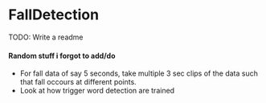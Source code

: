 # FallDetection

TODO: Write a readme

#### Random stuff i forgot to add/do
- For fall data of say 5 seconds, take multiple 3 sec clips of the data such that fall occours at different points.
- Look at how trigger word detection are trained 
